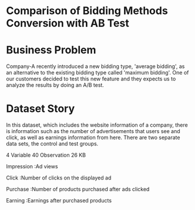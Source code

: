 # Comparison of Bidding Methods Conversion with AB Test


# Business Problem

Company-A recently introduced a new bidding type, 'average bidding', as an alternative to
the existing bidding type called 'maximum bidding'. One of our customers decided to test this new feature
and they expects us to analyze the results by doing an A/B test.


# Dataset Story

In this dataset, which includes the website information of a company, there is information
such as the number of advertisements that users see and click, as well as earnings information from here.
There are two separate data sets, the control and test groups.

4 Variable           40 Observation              26 KB

Impression  :Ad views

Click       :Number of clicks on the displayed ad

Purchase    :Number of products purchased after ads clicked

Earning     :Earnings after purchased products

